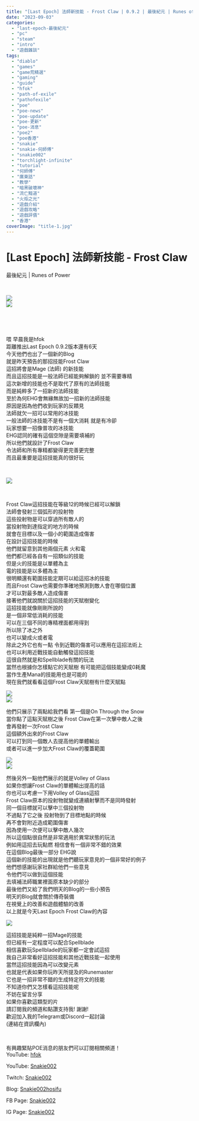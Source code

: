 ```yaml
---
title: "[Last Epoch] 法師新技能 - Frost Claw | 0.9.2 | 最後紀元 | Runes of Power"
date: "2023-09-03"
categories: 
  - "last-epoch-最後紀元"
  - "pc"
  - "steam"
  - "intro"
  - "遊戲雜談"
tags: 
  - "diablo"
  - "games"
  - "game荒精選"
  - "gaming"
  - "guide"
  - "hfok"
  - "path-of-exile"
  - "pathofexile"
  - "poe"
  - "poe-news"
  - "poe-update"
  - "poe-更新"
  - "poe-消息"
  - "poe2"
  - "poe香港"
  - "snakie"
  - "snakie-何師傅"
  - "snakie002"
  - "torchlight-infinite"
  - "tutorial"
  - "何師傅"
  - "廣東話"
  - "教學"
  - "暗黑破壞神"
  - "流亡黯道"
  - "火炬之光"
  - "遊戲介紹"
  - "遊戲攻略"
  - "遊戲評價"
  - "香港"
coverImage: "title-1.jpg"
---
```


# \[Last Epoch\] 法師新技能 - Frost Claw  
最後紀元 | Runes of Power

  
   

  
![](WordPress/title-1-1024x576.jpg)  
![](WordPress/1-1024x576.jpeg)  

  
   

  
   

  
喂 早晨我是hfok  
距離推出Last Epoch 0.9.2版本還有6天  
今天他們也出了一個新的Blog  
就是昨天預告的那招技能Frost Claw  
這招將會是Mage (法師) 的新技能  
而且這招技能是一般法師已經能夠解鎖的 並不需要專精  
這次新增的技能也不是取代了原有的法師技能  
而是純粹多了一招新的法師技能  
至於為何EHG會無緣無故加一招新的法師技能  
原因是因為他們收到玩家的反饋見  
法師就欠一招可以常用的冰技能  
一般法師的冰技能不是有一個大消耗 就是有冷卻  
玩家想要一招像普攻的冰技能  
EHG認同的確有這個空隙是需要填補的  
所以他們就設計了Frost Claw  
令法師和所有專精都變得更完善更完整  
而且最重要是這招技能真的很好玩  

  
   

  
![](WordPress/2-2.png)  

  
   

  
Frost Claw這招技能在等級12的時候已經可以解鎖  
法師會發射三個弧形的投射物  
這些投射物是可以穿過所有敵人的  
當投射物到達指定的地方的時候  
就會在目標以及一個小的範圍造成傷害  
在設計這招技能的時候  
他們就留意到其他兩個元素 火和電  
他們都已經各自有一招類似的技能  
但是火的技能是以單體為主  
電的技能是以多體為主  
很明顯還有範圍技能定期可以給這招冰的技能  
而且Frost Claw也需要你準確地預測到敵人會在哪個位置  
才可以對最多敵人造成傷害  
接著他們就說關於這招技能的天賦樹變化  
這招技能就像剛剛所說的  
是一個非常低消耗的技能  
可以在三個不同的專精裡面都用得到  
所以除了冰之外  
也可以變成火或者電  
除此之外它也有一點 令到近戰的傷害可以應用在這招法術上  
也可以利用近戰技能自動觸發這招技能  
這很自然就是和Spellblade有關的玩法  
當然也根據你怎樣點它的天賦樹 有可能把這個技能變成0耗魔  
當作生產Mana的技能用也是可能的  
現在我們就看看這個Frost Claw天賦樹有什麼天賦點  

  
![](WordPress/3-1.jpeg)  
![](WordPress/3-2.png)  

  
他們只展示了兩點給我們看 第一個是On Through the Snow  
當你點了這點天賦樹之後 Frost Claw在第一次擊中敵人之後  
會再發射一次Frost Claw  
這個額外出來的Frost Claw  
可以打到同一個敵人去提高他的單體輸出  
或者可以進一步加大Frost Claw的覆蓋範圍  

  
![](WordPress/4-1.jpeg)  
![](WordPress/4-2-1.png)  

  
然後另外一點他們展示的就是Volley of Glass  
如果你想讓Frost Claw的單體輸出提高的話  
你也可以考慮一下用Volley of Glass這招  
Frost Claw原本的投射物就變成連續射擊而不是同時發射  
同一個目標就可以擊中三個投射物  
不過點了它之後 投射物到了目標地點的時候  
再不會對附近造成範圍傷害  
因為使用一次便可以擊中敵人幾次  
所以這個點很自然是非常適用於異常狀態的玩法  
例如用這招去玩點燃 相信會有一個非常不錯的效果  
在這個Blog最後一部分 EHG說  
這個新的技能的出現就是他們聽玩家意見的一個非常好的例子  
他們想感謝玩家社群給他們一些意見  
令他們可以做到這個技能  
去填補法師職業裡面原本缺少的部分  
最後他們又給了我們明天的Blog的一些小預告  
明天的Blog就會關於傳奇裝備  
在視覺上的改善和遊戲體驗的改善  
以上就是今天Last Epoch Frost Claw的內容  

  
![](WordPress/5-2-1024x366.png)  

  
這招技能是純粹一招Mage的技能  
但已經有一定程度可以配合Spellblade  
相信喜歡玩Spellblade的玩家都一定會試這招  
我自己非常看好這招技能和其他近戰技能一起使用  
當然這招技能因為可以改變元素  
也就是代表如果你玩昨天所提及的Runemaster  
它也是一招非常不錯的生成特定符文的技能  
不知道你們又怎樣看這招技能呢  
不妨在留言分享  
如果你喜歡這類型的片  
請訂閱我的頻道和點讚支持我! 謝謝!  
歡迎加入我的Telegram或Discord一起討論  
(連結在資訊欄內)  

  
   

  
有興趣緊貼POE消息的朋友們可以訂閱相關頻道！  
YouTube: [hfok](https://www.youtube.com/channel/UC2m4uqcEr8pIxkO6odaDHjw/)  

  
  
YouTube: [Snakie002](https://www.youtube.com/c/Snakie002/)  

  
Twitch: [Snakie002](https://www.twitch.tv/snakie002/)  

  
Blog: [Snakie002hosifu](https://snakie002hosifu.blog/)  

  
FB Page: [Snakie002](https://www.facebook.com/Snakie002/)  

  
IG Page: [Snakie002](https://www.instagram.com/snakie002/)
